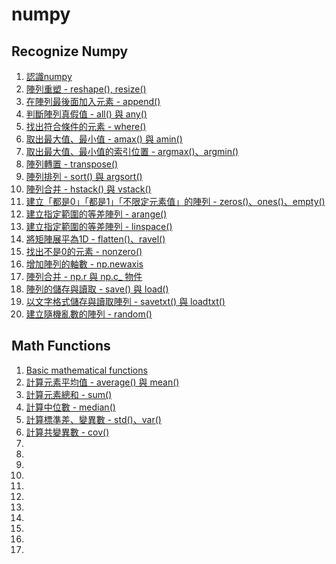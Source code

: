 # numpy

## Recognize Numpy
1. [認識numpy](https://colab.research.google.com/github/hellojor/numpy/blob/main/Recognize%20Numpy/Basic%20of%20Numpy.ipynb)
2. [陣列重塑 - reshape(), resize()](https://colab.research.google.com/github/hellojor/numpy/blob/main/Recognize%20Numpy/.ipynb_checkpoints/reshape_resize-checkpoint.ipynb)
3. [在陣列最後面加入元素 - append()](https://colab.research.google.com/github/hellojor/numpy/blob/main/Recognize%20Numpy/.ipynb_checkpoints/append-checkpoint.ipynb)
4. [判斷陣列真假值 - all() 與 any()](https://colab.research.google.com/github/hellojor/numpy/blob/main/Recognize%20Numpy/any_all.ipynb)
5. [找出符合條件的元素 - where()](https://colab.research.google.com/github/hellojor/numpy/blob/main/Recognize%20Numpy/where.ipynb)
6. [取出最大值、最小值 - amax() 與 amin()](https://colab.research.google.com/github/hellojor/numpy/blob/main/Recognize%20Numpy/amax_amin.ipynb)
7. [取出最大值、最小值的索引位置 - argmax()、argmin()](https://colab.research.google.com/github/hellojor/numpy/blob/main/Recognize%20Numpy/argmax_argmin.ipynb)
8. [陣列轉置 - transpose()](https://colab.research.google.com/github/hellojor/numpy/blob/main/Recognize%20Numpy/transpose.ipynb)
9. [陣列排列 - sort() 與 argsort()](https://colab.research.google.com/github/hellojor/numpy/blob/main/Recognize%20Numpy/sort_argsort.ipynb)
10. [陣列合并 - hstack() 與 vstack()](https://colab.research.google.com/github/hellojor/numpy/blob/main/Recognize%20Numpy/hstack_vstack.ipynb)
11. [建立「都是0」「都是1」「不限定元素值」的陣列 - zeros()、ones()、empty()]()
12. [建立指定範圍的等差陣列 - arange()](https://colab.research.google.com/github/hellojor/numpy/blob/main/Recognize%20Numpy/arange.ipynb)
13. [建立指定範圍的等差陣列 - linspace()](https://colab.research.google.com/github/hellojor/numpy/blob/main/Recognize%20Numpy/linspace.ipynb)
14. [將矩陣展平為1D - flatten()、ravel()](https://colab.research.google.com/github/hellojor/numpy/blob/main/Recognize%20Numpy/flatten_ravel.ipynb)
15. [找出不是0的元素 - nonzero()](https://colab.research.google.com/github/hellojor/numpy/blob/main/Recognize%20Numpy/nonzero.ipynb)
16. [增加陣列的軸數 - np.newaxis](https://colab.research.google.com/github/hellojor/numpy/blob/main/Recognize%20Numpy/newaxis.ipynb)
17. [陣列合并 - np.r 與 np.c_ 物件](https://colab.research.google.com/github/hellojor/numpy/blob/main/Recognize%20Numpy/np.r_np.c_.ipynb)
18. [陣列的儲存與讀取 - save() 與 load()](https://colab.research.google.com/github/hellojor/numpy/blob/main/Recognize%20Numpy/save_load.ipynb)
19. [以文字格式儲存與讀取陣列 - savetxt() 與 loadtxt()](https://colab.research.google.com/github/hellojor/numpy/blob/main/Recognize%20Numpy/savetxt_loadtxt.ipynb)
20. [建立隨機亂數的陣列 - random()](https://colab.research.google.com/github/hellojor/numpy/blob/main/Recognize%20Numpy/random.ipynb)

## Math Functions

1. [Basic mathematical functions](https://colab.research.google.com/github/hellojor/numpy/blob/main/Math%20Functions/Basic%20mathematical%20functions.ipynb)
2. [計算元素平均值 - average() 與 mean()](https://colab.research.google.com/github/hellojor/numpy/blob/main/Math%20Functions/average_mean.ipynb)
3. [計算元素總和 - sum()](https://colab.research.google.com/github/hellojor/numpy/blob/main/Math%20Functions/sum.ipynb)
4. [計算中位數 - median()](https://colab.research.google.com/github/hellojor/numpy/blob/main/Math%20Functions/Median.ipynb)
5. [計算標準差、變異數 - std()、var()](https://colab.research.google.com/github/hellojor/numpy/blob/main/Math%20Functions/std_var.ipynb)
6. [計算共變異數 - cov()]()
7. []()
8. []()
9. []()
10. []()
11. []()
12. []()
13. []()
14. []()
15. []()
16. []()
17. []()


